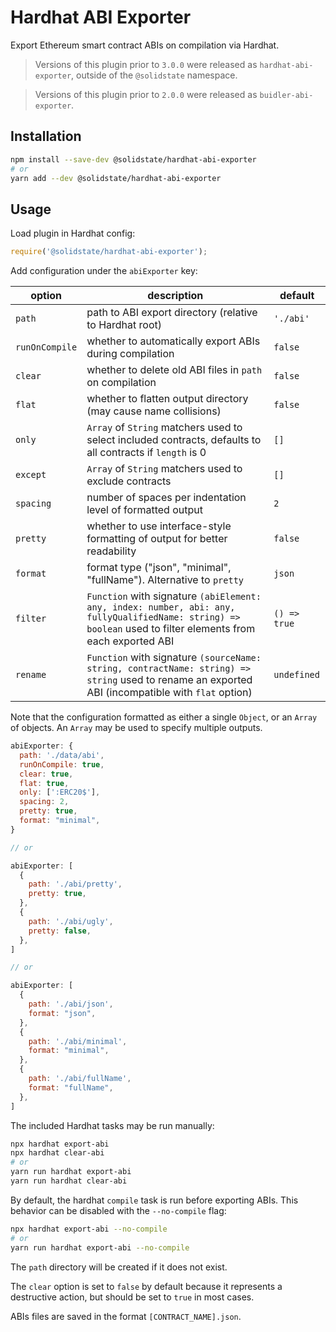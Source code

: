 # Hardhat ABI Exporter

Export Ethereum smart contract ABIs on compilation via Hardhat.

> Versions of this plugin prior to `3.0.0` were released as `hardhat-abi-exporter`, outside of the `@solidstate` namespace.

> Versions of this plugin prior to `2.0.0` were released as `buidler-abi-exporter`.

## Installation

```bash
npm install --save-dev @solidstate/hardhat-abi-exporter
# or
yarn add --dev @solidstate/hardhat-abi-exporter
```

## Usage

Load plugin in Hardhat config:

```javascript
require('@solidstate/hardhat-abi-exporter');
```

Add configuration under the `abiExporter` key:

| option | description | default |
|-|-|-|
| `path` | path to ABI export directory (relative to Hardhat root) | `'./abi'` |
| `runOnCompile` | whether to automatically export ABIs during compilation | `false` |
| `clear` | whether to delete old ABI files in `path` on compilation | `false` |
| `flat` | whether to flatten output directory (may cause name collisions) | `false` |
| `only` | `Array` of `String` matchers used to select included contracts, defaults to all contracts if `length` is 0 | `[]` |
| `except` | `Array` of `String` matchers used to exclude contracts | `[]` |
| `spacing` | number of spaces per indentation level of formatted output | `2` |
| `pretty` | whether to use interface-style formatting of output for better readability | `false` |
| `format` | format type ("json", "minimal", "fullName"). Alternative to `pretty` | `json` |
| `filter` | `Function` with signature `(abiElement: any, index: number, abi: any, fullyQualifiedName: string) => boolean` used to filter elements from each exported ABI | `() => true` |
| `rename` | `Function` with signature `(sourceName: string, contractName: string) => string` used to rename an exported ABI (incompatible with `flat` option) | `undefined` |

 Note that the configuration formatted as either a single `Object`, or an `Array` of objects.  An `Array` may be used to specify multiple outputs.

```javascript
abiExporter: {
  path: './data/abi',
  runOnCompile: true,
  clear: true,
  flat: true,
  only: [':ERC20$'],
  spacing: 2,
  pretty: true,
  format: "minimal",
}

// or

abiExporter: [
  {
    path: './abi/pretty',
    pretty: true,
  },
  {
    path: './abi/ugly',
    pretty: false,
  },
]

// or

abiExporter: [
  {
    path: './abi/json',
    format: "json",
  },
  {
    path: './abi/minimal',
    format: "minimal",
  },
  {
    path: './abi/fullName',
    format: "fullName",
  },
]
```

The included Hardhat tasks may be run manually:

```bash
npx hardhat export-abi
npx hardhat clear-abi
# or
yarn run hardhat export-abi
yarn run hardhat clear-abi
```

By default, the hardhat `compile` task is run before exporting ABIs.  This behavior can be disabled with the `--no-compile` flag:

```bash
npx hardhat export-abi --no-compile
# or
yarn run hardhat export-abi --no-compile
```

The `path` directory will be created if it does not exist.

The `clear` option is set to `false` by default because it represents a destructive action, but should be set to `true` in most cases.

ABIs files are saved in the format `[CONTRACT_NAME].json`.
